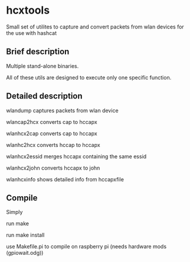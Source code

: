 hcxtools
==============

Small set of utilites to capture and convert packets from wlan devices
for the use with hashcat

Brief description
--------------

Multiple stand-alone binaries.

All of these utils are designed to execute only one specific function.


Detailed description
--------------

wlandump      captures packets from wlan device

wlancap2hcx   converts cap to hccapx

wlanhcx2cap   converts cap to hccapx

wlanhc2hcx    converts hccap to hccapx

wlanhcx2essid merges hccapx containing the same essid

wlanhcx2john  converts hccapx to john

wlanhcxinfo   shows detailed info from hccapxfile


Compile
--------------

Simply

run make

run make install



use Makefile.pi to compile on raspberry pi
(needs hardware mods (gpiowait.odg))
